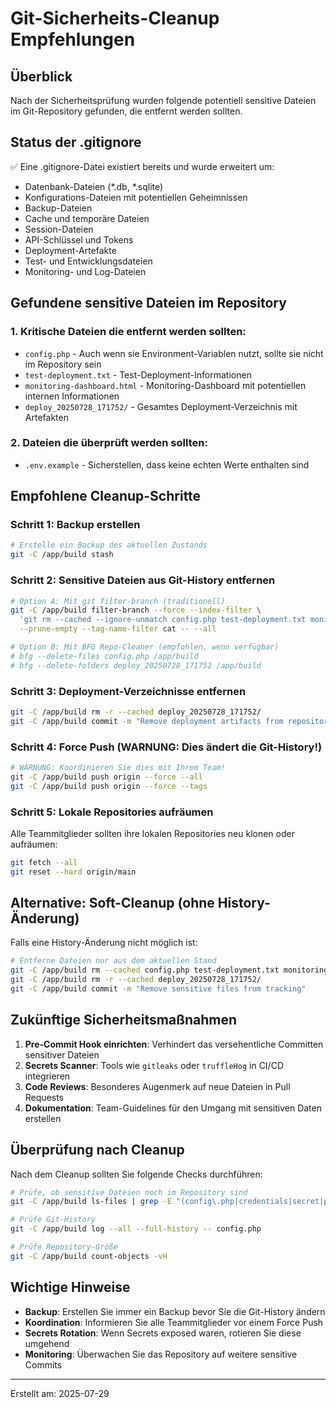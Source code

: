 # Git-Sicherheits-Cleanup Empfehlungen

## Überblick
Nach der Sicherheitsprüfung wurden folgende potentiell sensitive Dateien im Git-Repository gefunden, die entfernt werden sollten.

## Status der .gitignore
✅ Eine .gitignore-Datei existiert bereits und wurde erweitert um:
- Datenbank-Dateien (*.db, *.sqlite)
- Konfigurations-Dateien mit potentiellen Geheimnissen
- Backup-Dateien
- Cache und temporäre Dateien
- Session-Dateien
- API-Schlüssel und Tokens
- Deployment-Artefakte
- Test- und Entwicklungsdateien
- Monitoring- und Log-Dateien

## Gefundene sensitive Dateien im Repository

### 1. Kritische Dateien die entfernt werden sollten:
- `config.php` - Auch wenn sie Environment-Variablen nutzt, sollte sie nicht im Repository sein
- `test-deployment.txt` - Test-Deployment-Informationen
- `monitoring-dashboard.html` - Monitoring-Dashboard mit potentiellen internen Informationen
- `deploy_20250728_171752/` - Gesamtes Deployment-Verzeichnis mit Artefakten

### 2. Dateien die überprüft werden sollten:
- `.env.example` - Sicherstellen, dass keine echten Werte enthalten sind

## Empfohlene Cleanup-Schritte

### Schritt 1: Backup erstellen
```bash
# Erstelle ein Backup des aktuellen Zustands
git -C /app/build stash
```

### Schritt 2: Sensitive Dateien aus Git-History entfernen
```bash
# Option A: Mit git filter-branch (traditionell)
git -C /app/build filter-branch --force --index-filter \
  'git rm --cached --ignore-unmatch config.php test-deployment.txt monitoring-dashboard.html' \
  --prune-empty --tag-name-filter cat -- --all

# Option B: Mit BFG Repo-Cleaner (empfohlen, wenn verfügbar)
# bfg --delete-files config.php /app/build
# bfg --delete-folders deploy_20250728_171752 /app/build
```

### Schritt 3: Deployment-Verzeichnisse entfernen
```bash
git -C /app/build rm -r --cached deploy_20250728_171752/
git -C /app/build commit -m "Remove deployment artifacts from repository"
```

### Schritt 4: Force Push (WARNUNG: Dies ändert die Git-History!)
```bash
# WARNUNG: Koordinieren Sie dies mit Ihrem Team!
git -C /app/build push origin --force --all
git -C /app/build push origin --force --tags
```

### Schritt 5: Lokale Repositories aufräumen
Alle Teammitglieder sollten ihre lokalen Repositories neu klonen oder aufräumen:
```bash
git fetch --all
git reset --hard origin/main
```

## Alternative: Soft-Cleanup (ohne History-Änderung)
Falls eine History-Änderung nicht möglich ist:

```bash
# Entferne Dateien nur aus dem aktuellen Stand
git -C /app/build rm --cached config.php test-deployment.txt monitoring-dashboard.html
git -C /app/build rm -r --cached deploy_20250728_171752/
git -C /app/build commit -m "Remove sensitive files from tracking"
```

## Zukünftige Sicherheitsmaßnahmen

1. **Pre-Commit Hook einrichten**: Verhindert das versehentliche Committen sensitiver Dateien
2. **Secrets Scanner**: Tools wie `gitleaks` oder `truffleHog` in CI/CD integrieren
3. **Code Reviews**: Besonderes Augenmerk auf neue Dateien in Pull Requests
4. **Dokumentation**: Team-Guidelines für den Umgang mit sensitiven Daten erstellen

## Überprüfung nach Cleanup
Nach dem Cleanup sollten Sie folgende Checks durchführen:

```bash
# Prüfe, ob sensitive Dateien noch im Repository sind
git -C /app/build ls-files | grep -E "(config\.php|credentials|secret|password)"

# Prüfe Git-History
git -C /app/build log --all --full-history -- config.php

# Prüfe Repository-Größe
git -C /app/build count-objects -vH
```

## Wichtige Hinweise
- **Backup**: Erstellen Sie immer ein Backup bevor Sie die Git-History ändern
- **Koordination**: Informieren Sie alle Teammitglieder vor einem Force Push
- **Secrets Rotation**: Wenn Secrets exposed waren, rotieren Sie diese umgehend
- **Monitoring**: Überwachen Sie das Repository auf weitere sensitive Commits

---
Erstellt am: 2025-07-29